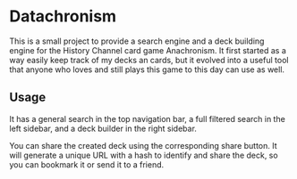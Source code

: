 # Datachronism

This is a small project to provide a search engine and a deck building engine for the History Channel card game Anachronism. It first started as a way easily keep track of my decks an cards, but it evolved into a useful tool that anyone who loves and still plays this game to this day can use as well.

## Usage

It has a general search in the top navigation bar, a full filtered search in the left sidebar, and a deck builder in the right sidebar.

You can share the created deck using the corresponding share button. It will generate a unique URL with a hash to identify and share the deck, so you can bookmark it or send it to a friend.
